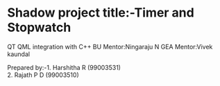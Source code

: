 #  Shadow project title:-Timer and Stopwatch
QT QML integration with C++
BU Mentor:Ningaraju N
GEA Mentor:Vivek kaundal

Prepared by:-1. Harshitha R (99003531)      
             2. Rajath P D  (99003510)
